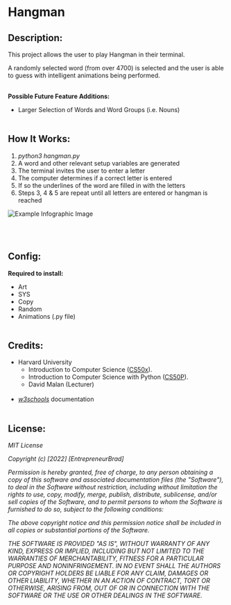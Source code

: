 # **Hangman**

## **Description:**
This project allows the user to play Hangman in their terminal.

A randomly selected word (from over 4700) is selected and the user is able to guess with intelligent animations being performed.
<br><br>

**Possible Future Feature Additions:**
- Larger Selection of Words and Word Groups (i.e. Nouns)
<br><br>

## **How It Works:**
1. *python3 hangman.py*
2. A word and other relevant setup variables are generated
3. The terminal invites the user to enter a letter
4. The computer determines if a correct letter is entered
5. If so the underlines of the word are filled in with the letters
5. Steps 3, 4 & 5 are repeat until all letters are entered or hangman is reached

![Example Infographic Image]([https://ibb.co/ZKMjPZ9](https://i.ibb.co/vmjFGt9/Screen-Shot-2022-10-01-at-1-34-30-pm.png))

<br><br>

## **Config:**
**Required to install:**
- Art
- SYS
- Copy
- Random
- Animations (.py file)
<br><br>


## **Credits:**
- Harvard University
    - Introduction to Computer Science ([CS50x](https://www.edx.org/course/introduction-computer-science-harvardx-cs50x)).
    - Introduction to Computer Science with Python ([CS50P](https://www.edx.org/course/cs50s-introduction-to-programming-with-python)).
    - David Malan (Lecturer)
<br><br>
- *[w3schools](https://www.w3schools.com)* documentation
<br><br>

## **License:**
*MIT License*

*Copyright (c) [2022] [EntrepreneurBrad]*

*Permission is hereby granted, free of charge, to any person obtaining a copy
of this software and associated documentation files (the "Software"), to deal
in the Software without restriction, including without limitation the rights
to use, copy, modify, merge, publish, distribute, sublicense, and/or sell
copies of the Software, and to permit persons to whom the Software is
furnished to do so, subject to the following conditions:*

*The above copyright notice and this permission notice shall be included in all copies or substantial portions of the Software.*

*THE SOFTWARE IS PROVIDED "AS IS", WITHOUT WARRANTY OF ANY KIND, EXPRESS OR
IMPLIED, INCLUDING BUT NOT LIMITED TO THE WARRANTIES OF MERCHANTABILITY,
FITNESS FOR A PARTICULAR PURPOSE AND NONINFRINGEMENT. IN NO EVENT SHALL THE
AUTHORS OR COPYRIGHT HOLDERS BE LIABLE FOR ANY CLAIM, DAMAGES OR OTHER
LIABILITY, WHETHER IN AN ACTION OF CONTRACT, TORT OR OTHERWISE, ARISING FROM,
OUT OF OR IN CONNECTION WITH THE SOFTWARE OR THE USE OR OTHER DEALINGS IN THE
SOFTWARE.*
